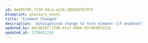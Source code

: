 ```yaml
---
id: 0ed55f9b-71f0-44ca-a124-285820fb79f5
blueprint: glossary_event
title: 'Element Changed'
description: 'Autocaptured change to form element (if enabled)'
updated_by: b6c6019f-27db-41a7-98bb-07c9b90f212b
updated_at: 1756411214
---
```

